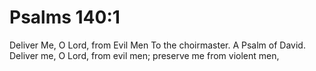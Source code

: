 # Psalms 140:1

Deliver Me, O Lord, from Evil Men To the choirmaster. A Psalm of David. Deliver me, O Lord, from evil men; preserve me from violent men,
